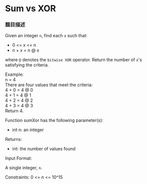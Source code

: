 # Sum vs XOR
### 题目描述
Given an integer `n`, find each `x` such that:
- 0 <= x <= n
- n + x = n @ x

where `@` denotes the `bitwise XOR` operator. Return the number of `x`'s satisfying the criteria.

Example:<br/>
n = 4<br/>
There are four values that meet the criteria:<br/>
4 + 0 = 4 @ 0<br/>
4 + 1 = 4 @ 1<br/>
4 + 2 = 4 @ 2<br/>
4 + 3 = 4 @ 3<br/>
Return 4.

Function sumXor has the following parameter(s):<br/>
- int n: an integer

Returns:<br/>
- int: the number of values found

Input Format:

A single integer, `n`.

Constraints: 0 <= n <= 10^15

